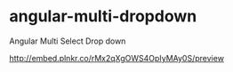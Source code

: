 # angular-multi-dropdown
Angular Multi Select Drop down

http://embed.plnkr.co/rMx2qXgOWS4OpIyMAy0S/preview
